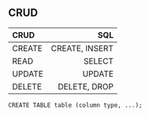 ## CRUD

| CRUD | SQL |
| :-------------- | --------------:|
|CREATE |   CREATE, INSERT|
|READ   |   SELECT|
|UPDATE |   UPDATE |
|DELETE |   DELETE, DROP |

`CREATE TABLE table (column type, ...);`

